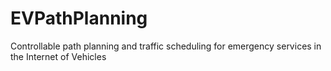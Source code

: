 # EVPathPlanning
Controllable path planning and traffic scheduling for emergency services in the Internet of Vehicles
